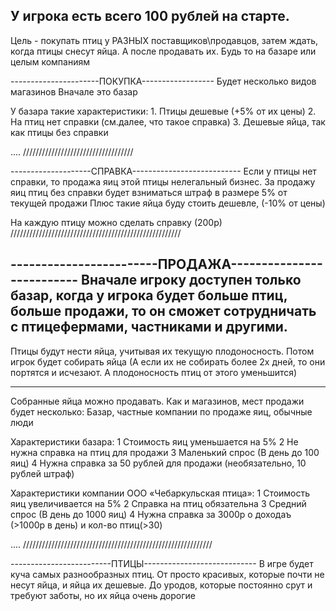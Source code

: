 У игрока есть всего 100 рублей на старте.
-----------------------------------

Цель - покупать птиц у РАЗНЫХ поставщиков\продавцов,
затем ждать, когда птицы снесут яйца.
А после продавать их. Будь то на базаре или целым компаниям

----------------------ПОКУПКА------------------
Будет несколько видов магазинов
Вначале это базар

У базара такие характеристики:
    1. Птицы дешевые (+5% от их цены)
    2. На птиц нет справки (см.далее, что такое справка)
    3. Дешевые яйца, так как птицы без справки

....
///////////////////////////////////

--------------------СПРАВКА---------------------------
Если у птицы нет справки, то продажа яиц этой птицы нелегальный бизнес.
За продажу яиц птиц без справки будет взниматься штраф в размере 5% от текущей продажи
Плюс такие яйца буду стоить дешевле, (-10% от цены)

На каждую птицу можно сделать справку (200р)
//////////////////////////////////////////////////////

------------------------ПРОДАЖА--------------------------
Вначале игроку доступен только базар, когда у игрока будет больше птиц, 
больше продажи, то он сможет сотрудничать с птицефермами, частниками и другими.
---------------------------------------------------------

Птицы будут нести яйца, учитывая их текущую плодоносность.
Потом игрок будет собирать яйца
(А если их не собирать более 2х дней, то они портятся и исчезают.
А плодоносность птиц от этого уменьшится)

---------------------------------------------------------
Собранные яйца можно продавать.
Как и магазинов, мест продажи будет несколько:
Базар, частные компании по продаже яиц, обычные люди

Характеристики базара:
    1 Стоимость яиц уменьшается на 5%
    2 Не нужна справка на птиц для продажи
    3 Маленький спрос (В день до 100 яиц)
    4 Нужна справка за 50 рублей для продажи (необязательно, 10 рублей штраф)

Характеристики компании ООО «Чебаркульская птица»:
    1 Стоимость яиц увеличивается на 5%
    2 Справка на птиц обязательна
    3 Средний спрос (В день до 1000 яиц)
    4 Нужна справка за 3000р о доходаъ (>1000р в день) и кол-во птиц(>30)

....
////////////////////////////////////////////////////////////

                                
-------------------------ПТИЦЫ----------------------------
В игре будет куча самых разнообразных птиц.
От просто красивых, которые почти не несут яйца, и яйца их дешевые.
До уродов, которые постоянно срут и требуют заботы, но их яйца очень дорогие


